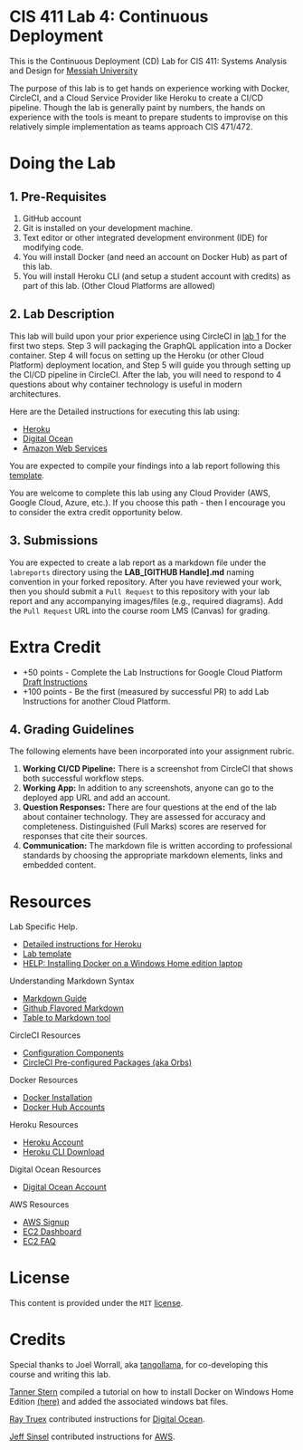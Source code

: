 # CIS 411 Lab 4: Continuous Deployment
This is the Continuous Deployment (CD) Lab for CIS 411: Systems Analysis and Design for [Messiah University](http://messiah.edu)

The purpose of this lab is to get hands on experience working with Docker, CircleCI, and a Cloud Service Provider like Heroku to create a CI/CD pipeline. Though the lab is generally paint by numbers, the hands on experience with the tools is meant to prepare students to improvise on this relatively simple implementation as teams approach CIS 471/472.  

# Doing the Lab

## 1. Pre-Requisites
1. GitHub account
2. Git is installed on your development machine.
3. Text editor or other integrated development environment (IDE) for modifying code.  
4. You will install Docker (and need an account on Docker Hub) as part of this lab.
5. You will install Heroku CLI (and setup a student account with credits) as part of this lab.  (Other Cloud Platforms are allowed)

## 2. Lab Description
This lab will build upon your prior experience using CircleCI in [lab 1](https://github.com/trevordbunch/cis411_lab1_CI) for the first two steps.  Step 3 will packaging the GraphQL application into a Docker container.  Step 4 will focus on setting up the Heroku (or other Cloud Platform) deployment location, and Step 5 will guide you through setting up the CI/CD pipeline in CircleCI.  After the lab, you will need to respond to 4 questions about why container technology is useful in modern architectures.

Here are the Detailed instructions for executing this lab using: 
- [Heroku](LAB_INSTRUCTIONS_Heroku.md)
- [Digital Ocean](LAB_INSTRUCTIONS_DigitalOcean.md)  
- [Amazon Web Services](LAB_INSTRUCTIONS_AWS.md)

You are expected to compile your findings into a lab report following this [template](labreports/LAB_TEMPLATE.md).

You are welcome to complete this lab using any Cloud Provider (AWS, Google Cloud, Azure, etc.).  If you choose this path - then I encourage you to consider the extra credit opportunity below.

## 3. Submissions
You are expected to create a lab report as a markdown file under the `labreports` directory using the **LAB_[GITHUB Handle].md** naming convention in your forked repository.  After you have reviewed your work, then you should submit a `Pull Request` to this repository with your lab report and any accompanying images/files (e.g., required diagrams).  Add the `Pull Request` URL into the course room LMS (Canvas) for grading.

# Extra Credit

- +50 points - Complete the Lab Instructions for Google Cloud Platform [Draft Instructions](LAB_INSTRUCTIONS_Google.md)
- +100 points - Be the first (measured by successful PR) to add Lab Instructions for another Cloud Platform.

## 4. Grading Guidelines
The following elements have been incorporated into your assignment rubric.
1. **Working CI/CD Pipeline:** There is a screenshot from CircleCI that shows both successful workflow steps.
2. **Working App:** In addition to any screenshots, anyone can go to the deployed app URL and add an account.
3. **Question Responses:** There are four questions at the end of the lab about container technology.  They are assessed for accuracy and completeness.  Distinguished (Full Marks) scores are reserved for responses that cite their sources.
4. **Communication:**  The markdown file is written according to professional standards by choosing the appropriate markdown elements, links and embedded content.

# Resources
Lab Specific Help.
- [Detailed instructions for Heroku](LAB_INSTRUCTIONS_Heroku.md)
- [Lab template](labreports/LAB_Template.md)
- [HELP: Installing Docker on a Windows Home edition laptop](ex/Docker_Installation_Win10_Home.md)

Understanding Markdown Syntax
- [Markdown Guide](https://www.markdownguide.org/)
- [Github Flavored Markdown](https://github.github.com/gfm/)
- [Table to Markdown tool](https://tabletomarkdown.com/convert-spreadsheet-to-markdown/)
  
CircleCI Resources
- [Configuration Components](https://circleci.com/docs/2.0/concepts/?section=getting-started#configuration)
- [CircleCI Pre-configured Packages (aka Orbs)](https://circleci.com/docs/2.0/using-orbs/)

Docker Resources
- [Docker Installation](https://docs.docker.com/get-docker/)
- [Docker Hub Accounts](https://hub.docker.com/)

Heroku Resources
- [Heroku Account](https://signup.heroku.com)
- [Heroku CLI Download](https://devcenter.heroku.com/articles/heroku-cli#download-and-install)

Digital Ocean Resources 
- [Digital Ocean Account](https://cloud.digitalocean.com/registrations/new)

AWS Resources
- [AWS Signup](https://portal.aws.amazon.com/billing/signup#/start/email)
- [EC2 Dashboard](https://us-east-1.console.aws.amazon.com/ec2/home?region=us-east-1#Home:)
- [EC2 FAQ](https://aws.amazon.com/ec2/faqs/)

# License
This content is provided under the `MIT` [license](LICENSE).

# Credits
Special thanks to Joel Worrall, aka [tangollama](https://github.com/tangollama), for co-developing this course and writing this lab.

[Tanner Stern](https://github.com/tannerstern/) compiled a tutorial on how to install Docker on Windows Home Edition [(here)](ex/Docker_Installation_Win10_Home.md) and added the associated windows bat files.

[Ray Truex](https://github.com/rt1252) contributed instructions for [Digital Ocean](LAB_INSTRUCTIONS_DigitalOcean.md). 

[Jeff Sinsel](https://github.com/jeffsinsel) contributed instructions for [AWS](LAB_INSTRUCTIONS_AWS.md). 